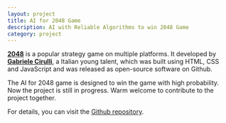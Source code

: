 ```yaml
---
layout: project
title: AI for 2048 Game
description: AI with Reliable Algorithms to win 2048 Game
category: project
---
```

[**2048**](http://gabrielecirulli.github.io/2048/) is a popular strategy game on multiple platforms. It developed by [**Gabriele Cirulli**](http://blog.zhouao.tk/blog/http://gabrielecirulli.com/), a Italian young talent, which was built using HTML, CSS and JavaScript and was released as open-source software on Github.

The AI for 2048 game is designed to win the game with high probability. Now the project is still in progress. Warm welcome to contribute to the project together.

For details, you can visit the [Github repository](https://github.com/Zhou-Ao/2048AI/).
